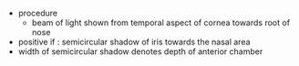 - procedure
	- beam of light shown from temporal aspect of cornea towards root of nose
- positive if : semicircular shadow of iris towards the nasal area
- width of semicircular shadow denotes depth of anterior chamber